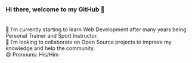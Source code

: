 ### Hi there, welcome to my GitHub 👋<br><br>

🌱 I’m currently starting to learn Web Development after many years being Personal Trainer and Sport Instructor. <br>
👯 I’m looking to collaborate on Open Source projects to improve my knowledge and help the community.<br>
😄 Pronouns: His/Him


<!--
**ovatsugbp/ovatsugbp** is a ✨ _special_ ✨ repository because its `README.md` (this file) appears on your GitHub profile.

Here are some ideas to get you started:

- 🔭 I’m currently working on ...
- 
- 👯 I’m looking to collaborate on ...
- 🤔 I’m looking for help with ...
- 💬 Ask me about ...
- 📫 How to reach me: ...
- 😄 Pronouns: ...
- ⚡ Fun fact: ...
-->
